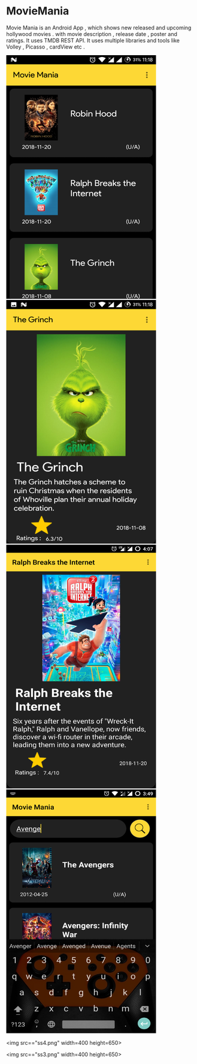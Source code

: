 # MovieMania
Movie Mania is an Android App , 
which shows new released and upcoming hollywood movies . 
with movie description , release date , poster and ratings. 
It uses TMDB REST API. It uses multiple libraries and tools like Volley , Picasso , cardView etc .



<img src="ss1.png" width=400 height=650>

<img src="ss2.png" width=400 height=650>

<img src="ss5.png" width=400 height=650>

<img src="ss6.png" width=400 height=650>

<img src=="ss4.png" width=400 height=650>

<img src=="ss3.png" width=400 height=650>
